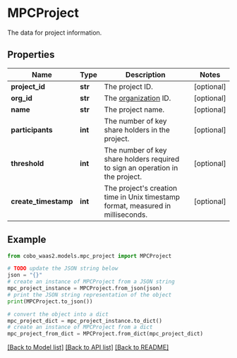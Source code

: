 # MPCProject

The data for project information.

## Properties

Name | Type | Description | Notes
------------ | ------------- | ------------- | -------------
**project_id** | **str** | The project ID. | [optional] 
**org_id** | **str** | The [organization](https://manuals.cobo.com/en/portal/organization/introduction) ID. | [optional] 
**name** | **str** | The project name. | [optional] 
**participants** | **int** | The number of key share holders in the project. | [optional] 
**threshold** | **int** | The number of key share holders required to sign an operation in the project. | [optional] 
**create_timestamp** | **int** | The project&#39;s creation time in Unix timestamp format, measured in milliseconds. | [optional] 

## Example

```python
from cobo_waas2.models.mpc_project import MPCProject

# TODO update the JSON string below
json = "{}"
# create an instance of MPCProject from a JSON string
mpc_project_instance = MPCProject.from_json(json)
# print the JSON string representation of the object
print(MPCProject.to_json())

# convert the object into a dict
mpc_project_dict = mpc_project_instance.to_dict()
# create an instance of MPCProject from a dict
mpc_project_from_dict = MPCProject.from_dict(mpc_project_dict)
```
[[Back to Model list]](../README.md#documentation-for-models) [[Back to API list]](../README.md#documentation-for-api-endpoints) [[Back to README]](../README.md)


